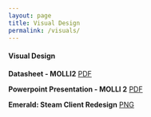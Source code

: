 ```yaml
---
layout: page
title: Visual Design
permalink: /visuals/
---
```


#### Visual Design
 
**Datasheet - MOLLI2**
[PDF][datasheet]

**Powerpoint Presentation - MOLLI 2**
[PDF][mollipp]

**Emerald: Steam Client Redesign**
[PNG][steam]

[datasheet]: /files/SMcNeelyDatasheet.pdf
[mollipp]: /files/SMcNeelyWPPowerpoint.pdf
[steam]: /files/steamRedesign.png